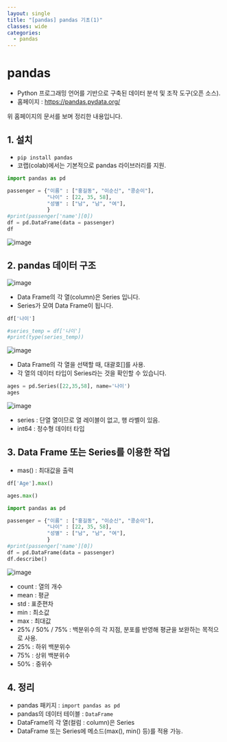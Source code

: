 ```yaml
---
layout: single
title: "[pandas] pandas 기초(1)"
classes: wide
categories:
  - pandas
--- 
```



# pandas
+ Python 프로그래밍 언어를 기반으로 구축된 데이터 분석 및 조작 도구(오픈 소스).
+ 홈페이지 : https://pandas.pydata.org/  

위 홈페이지의 문서를 보며 정리한 내용입니다.

## 1. 설치
+ `pip install pandas`
+ 코랩(colab)에서는 기본적으로 pandas 라이브러리를 지원.

```python
import pandas as pd

passenger = {"이름" : ["홍길동", "이순신", "콩순이"],
             "나이" : [22, 35, 58], 
             "성별" : ["남", "남", "여"],
             }
#print(passenger['name'][0])
df = pd.DataFrame(data = passenger)
df
```
![image](https://user-images.githubusercontent.com/47412229/199874495-8a9d4da7-f5b1-43dd-82c5-0c539ddbc369.png)

## 2. pandas 데이터 구조

![image](https://user-images.githubusercontent.com/47412229/199875633-d38b0150-b409-4b83-9f06-ba0deb39b8ba.png)

+ Data Frame의 각 열(column)은 Series 입니다.
+ Series가 모여 Data Frame이 됩니다.

```python
df['나이']

#series_temp = df['나이']
#print(type(series_temp))
```

![image](https://user-images.githubusercontent.com/47412229/199886359-a5140d72-061e-40a9-b491-1221e96b0b68.png)  

+ Data Frame의 각 열을 선택할 때, 대괄호[]를 사용.
+ 각 열의 데이터 타입이 Series라는 것을 확인할 수 있습니다.  

```python
ages = pd.Series([22,35,58], name='나이')
ages
```

![image](https://user-images.githubusercontent.com/47412229/199886459-d000ab82-4146-4996-bd5f-e8f7075d28b4.png)

+ series : 단열 열이므로 열 레이블이 없고, 행 라벨이 있음.
+ int64 : 정수형 데이터 타입  

## 3. Data Frame 또는 Series를 이용한 작업

+ mas() : 최대값을 출력  

```python
df['Age'].max()
```

```python
ages.max()
```

```python
import pandas as pd

passenger = {"이름" : ["홍길동", "이순신", "콩순이"],
             "나이" : [22, 35, 58], 
             "성별" : ["남", "남", "여"],
             }
#print(passenger['name'][0])
df = pd.DataFrame(data = passenger)
df.describe()
```

![image](https://user-images.githubusercontent.com/47412229/199886682-0ad77dc2-54a9-4688-9772-8311601484a8.png)

+ count : 열의 개수
+ mean : 평균
+ std : 표준편차
+ min : 최소값
+ max : 최대값
+ 25% / 50% / 75% : 백분위수의 각 지점, 분포를 반영해 평균을 보완하는 목적으로 사용.
+ 25% : 하위 백분위수
+ 75% : 상위 백분위수
+ 50% : 중위수

## 4. 정리

+ pandas 패키지 : `import pandas as pd`
+ pandas의 데이터 테이블 : `DataFrame`
+ DataFrame의 각 열(컬럼 : column)은 Series
+ DataFrame 또는 Series에 메소드(max(), min() 등)를 적용 가능.





